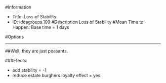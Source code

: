 #Information
 - Title: Loss of Stability
 - ID: ideagroups.100
#Description
Loss of Stability
#Mean Time to Happen:
Base time = 1 days

#Options

___
##Well, they are just peasants.

###Efects:<ul><li>add stability = -1</li><li>reduce estate burghers loyalty effect = yes</li></ul>
